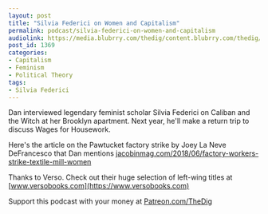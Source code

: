 ```yaml
---
layout: post
title: "Silvia Federici on Women and Capitalism"
permalink: podcast/silvia-federici-on-women-and-capitalism
audiolink: https://media.blubrry.com/thedig/content.blubrry.com/thedig/The_Dig-EP_218-Federici.mp3
post_id: 1369
categories: 
- Capitalism
- Feminism
- Political Theory
tags: 
- Silvia Federici
---
```


Dan interviewed legendary feminist scholar Silvia Federici on Caliban and the Witch at her Brooklyn apartment. Next year, he'll make a return trip to discuss Wages for Housework. 

Here's the article on the Pawtucket factory strike by Joey La Neve DeFrancesco that Dan mentions 
[jacobinmag.com/2018/06/factory-workers-strike-textile-mill-women](https://jacobinmag.com/2018/06/factory-workers-strike-textile-mill-women) 

Thanks to Verso. Check out their huge selection of left-wing titles at 
[www.versobooks.com](https://www.versobooks.com)

Support this podcast with your money at 
[Patreon.com/TheDig](https://Patreon.com/TheDig)